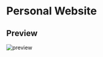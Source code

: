 # Personal Website

## Preview

![preview](https://github.com/user-attachments/assets/a6bb2f6b-bb8f-4876-bf7a-d87ffea713e5)

<!--
**motexture/motexture** is a ✨ _special_ ✨ repository because its `README.md` (this file) appears on your GitHub profile.

Here are some ideas to get you started:

- 🔭 I’m currently working on ...
- 🌱 I’m currently learning ...
- 👯 I’m looking to collaborate on ...
- 🤔 I’m looking for help with ...
- 💬 Ask me about ...
- 📫 How to reach me: ...
- ⚡ Fun fact: ...
-->
